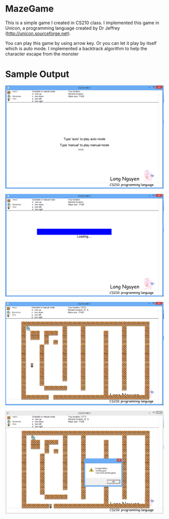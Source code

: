 MazeGame
========

This is a simple game I created in CS210 class. I implemented this game in Unicon,
a programming language created by Dr Jeffrey (http://unicon.sourceforge.net).

You can play this game by using arrow key. Or you can let it play by itself which is 
auto mode. I implemented a backtrack algorithm to help the character escape from the
monster

Sample Output
=============

![Alt text](./sampleOutput/1.png)

![Alt text](./sampleOutput/2.png)

![Alt text](./sampleOutput/3.png)

![Alt text](./sampleOutput/4.png)
